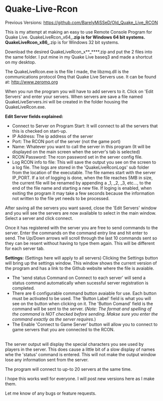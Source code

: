# Quake-Live-Rcon

Previous Versions: https://github.com/BarelyMiSSeD/Old_Quake_Live_RCON

This is my attempt at making an easy to use Remote Console Program for Quake Live.
QuakeLiveRcon_x64_****.zip is for Windows 64 bit systems.
QuakeLiveRcon_x86_****.zip is for Windows 32 bit systems.


Download the desired QuakeLiveRcon_x**_****.zip and put the 2 files into the same folder.
I put mine in my Quake Live baseq3 and made a shortcut on my desktop.

The QuakeLiveRcon.exe is the file I made, the libzmq.dll is the communications protocol 0mq
that Quake Live Servers use. It can be found at: http://www.zeromq.org

When you run the program you will have to add servers to it. Click on 'Edit Servers'
and enter your servers. When servers are save a file named QuakeLiveServers.ini will be 
created in the folder housing the QuakeLiveRcon.exe.

<b>Edit Server fields explained:</b>
- Connect to Server on Program Start: It will connect to all the servers that this is checked on start-up.
- IP Address: The ip address of the server
- Port: The RCON port of the server (not the game port)
- Name: Whatever you want to call the server in this program (It will be displayed on the main screen when the server's tab is selected)
- RCON Password: The rcon password set in the server config file.
- Log RCON info to file: This will save the output you see on the screen to a log file. The logs are stored in the 'QuakeLiveRconLogs'
sub folder from the location of the executable. The file names start with the server IP_PORT. If a lot of logging is done, when the file reaches 5MB in size, the current file will be renamed by appending a _1, _2, _3, etc..., to the end of the file name and starting a new file. If loging is enabled, when exiting the program it may take a few seconds because the information not written to the file yet needs to be processed.

After saving all the servers you want saved, close the 'Edit Servers' window and you will see the servers
are now available to select in the main window. Select a server and click connect.

Once it has registered with the server you are free to send commands to the server.
Enter the commands on the command entry line and hit enter to send.
The Up/Down arrows will scroll through the last 10 commands sent so they can be resent without having to type them again.
This will be different for each server tab.

<b>Settings:</b> (Settings here will apply to all servers)
Clicking the Settings button will bring up the settings window. This window shows the current version of the program and has a link to the Github website where the file is avaiable.

- The 'send status Command on Connect to each server' will send a status command automatically when sucessful server registration is completed.
- There are 6 configurable command button avaiable for use. Each button must be activated to be used. The 'Button Label' field is what you will see on the button when clicking on it. The 'Button Comand' field is the command will be sent to the server. (<I>Note: The format and spelling of the command is NOT checked before sending. Makse sure you enter the command exactly as the server requires.</I>)
- The Enable 'Connect to Game Server' button will allow you to connect to game servers that you are connected to the RCON.
<br><br>

The server output will display the special characters you see used by players in the server. This does cause a little bit of a slow display of names whe the 'status' command is entered. This will not make the output window lose any information sent from the server.

The program will connect to up-to 20 servers at the same time.

I hope this works well for everyone. I will post new versions here as I make them.

Let me know of any bugs or feature requests.
